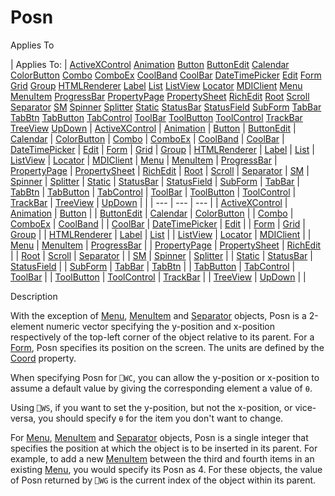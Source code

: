 




<h1 class="heading"><span class="name">Posn</span></h1>

Applies To

| Applies To: | [ActiveXControl](../a-z/activexcontrol.md) [Animation](../a-z/animation.md) [Button](../a-z/button.md) [ButtonEdit](../a-z/buttonedit.md) [Calendar](../a-z/calendar.md) [ColorButton](../a-z/colorbutton.md) [Combo](../a-z/combo.md) [ComboEx](../a-z/comboex.md) [CoolBand](../a-z/coolband.md) [CoolBar](../a-z/coolbar.md) [DateTimePicker](../a-z/datetimepicker.md) [Edit](../a-z/edit.md) [Form](../a-z/form.md) [Grid](../a-z/grid.md) [Group](../a-z/group.md) [HTMLRenderer](../a-z/htmlrenderer.md) [Label](../a-z/label.md) [List](../a-z/list.md) [ListView](../a-z/listview.md) [Locator](../a-z/locator.md) [MDIClient](../a-z/mdiclient.md) [Menu](../a-z/menu.md) [MenuItem](../a-z/menuitem.md) [ProgressBar](../a-z/progressbar.md) [PropertyPage](../a-z/propertypage.md) [PropertySheet](../a-z/propertysheet.md) [RichEdit](../a-z/richedit.md) [Root](../a-z/root.md) [Scroll](../a-z/scroll.md) [Separator](../a-z/separator.md) [SM](../a-z/sm.md) [Spinner](../a-z/spinner.md) [Splitter](../a-z/splitter.md) [Static](../a-z/static.md) [StatusBar](../a-z/statusbar.md) [StatusField](../a-z/statusfield.md) [SubForm](../a-z/subform.md) [TabBar](../a-z/tabbar.md) [TabBtn](../a-z/tabbtn.md) [TabButton](../a-z/tabbutton.md) [TabControl](../a-z/tabcontrol.md) [ToolBar](../a-z/toolbar.md) [ToolButton](../a-z/toolbutton.md) [ToolControl](../a-z/toolcontrol.md) [TrackBar](../a-z/trackbar.md) [TreeView](../a-z/treeview.md) [UpDown](../a-z/updown.md) | [ActiveXControl](../a-z/activexcontrol.md) | [Animation](../a-z/animation.md) | [Button](../a-z/button.md) | [ButtonEdit](../a-z/buttonedit.md) | [Calendar](../a-z/calendar.md) | [ColorButton](../a-z/colorbutton.md) | [Combo](../a-z/combo.md) | [ComboEx](../a-z/comboex.md) | [CoolBand](../a-z/coolband.md) | [CoolBar](../a-z/coolbar.md) | [DateTimePicker](../a-z/datetimepicker.md) | [Edit](../a-z/edit.md) | [Form](../a-z/form.md) | [Grid](../a-z/grid.md) | [Group](../a-z/group.md) | [HTMLRenderer](../a-z/htmlrenderer.md) | [Label](../a-z/label.md) | [List](../a-z/list.md) | [ListView](../a-z/listview.md) | [Locator](../a-z/locator.md) | [MDIClient](../a-z/mdiclient.md) | [Menu](../a-z/menu.md) | [MenuItem](../a-z/menuitem.md) | [ProgressBar](../a-z/progressbar.md) | [PropertyPage](../a-z/propertypage.md) | [PropertySheet](../a-z/propertysheet.md) | [RichEdit](../a-z/richedit.md) | [Root](../a-z/root.md) | [Scroll](../a-z/scroll.md) | [Separator](../a-z/separator.md) | [SM](../a-z/sm.md) | [Spinner](../a-z/spinner.md) | [Splitter](../a-z/splitter.md) | [Static](../a-z/static.md) | [StatusBar](../a-z/statusbar.md) | [StatusField](../a-z/statusfield.md) | [SubForm](../a-z/subform.md) | [TabBar](../a-z/tabbar.md) | [TabBtn](../a-z/tabbtn.md) | [TabButton](../a-z/tabbutton.md) | [TabControl](../a-z/tabcontrol.md) | [ToolBar](../a-z/toolbar.md) | [ToolButton](../a-z/toolbutton.md) | [ToolControl](../a-z/toolcontrol.md) | [TrackBar](../a-z/trackbar.md) | [TreeView](../a-z/treeview.md) | [UpDown](../a-z/updown.md) |  |
| --- | --- | ---  |
| [ActiveXControl](../a-z/activexcontrol.md) | [Animation](../a-z/animation.md) | [Button](../a-z/button.md) |
| [ButtonEdit](../a-z/buttonedit.md) | [Calendar](../a-z/calendar.md) | [ColorButton](../a-z/colorbutton.md) |
| [Combo](../a-z/combo.md) | [ComboEx](../a-z/comboex.md) | [CoolBand](../a-z/coolband.md) |
| [CoolBar](../a-z/coolbar.md) | [DateTimePicker](../a-z/datetimepicker.md) | [Edit](../a-z/edit.md) |
| [Form](../a-z/form.md) | [Grid](../a-z/grid.md) | [Group](../a-z/group.md) |
| [HTMLRenderer](../a-z/htmlrenderer.md) | [Label](../a-z/label.md) | [List](../a-z/list.md) |
| [ListView](../a-z/listview.md) | [Locator](../a-z/locator.md) | [MDIClient](../a-z/mdiclient.md) |
| [Menu](../a-z/menu.md) | [MenuItem](../a-z/menuitem.md) | [ProgressBar](../a-z/progressbar.md) |
| [PropertyPage](../a-z/propertypage.md) | [PropertySheet](../a-z/propertysheet.md) | [RichEdit](../a-z/richedit.md) |
| [Root](../a-z/root.md) | [Scroll](../a-z/scroll.md) | [Separator](../a-z/separator.md) |
| [SM](../a-z/sm.md) | [Spinner](../a-z/spinner.md) | [Splitter](../a-z/splitter.md) |
| [Static](../a-z/static.md) | [StatusBar](../a-z/statusbar.md) | [StatusField](../a-z/statusfield.md) |
| [SubForm](../a-z/subform.md) | [TabBar](../a-z/tabbar.md) | [TabBtn](../a-z/tabbtn.md) |
| [TabButton](../a-z/tabbutton.md) | [TabControl](../a-z/tabcontrol.md) | [ToolBar](../a-z/toolbar.md) |
| [ToolButton](../a-z/toolbutton.md) | [ToolControl](../a-z/toolcontrol.md) | [TrackBar](../a-z/trackbar.md) |
| [TreeView](../a-z/treeview.md) | [UpDown](../a-z/updown.md) |  |


Description


With the exception of [Menu](../a-z/menu.md), [MenuItem](../a-z/menuitem.md) and [Separator](../a-z/separator.md) objects, Posn is a 2-element numeric vector specifying the y-position and x-position respectively of the top-left corner of the object relative to its parent. For a [Form](../a-z/form.md), Posn specifies its position on the screen. The units are defined by the [Coord](../a-z/coord.md) property.


When specifying Posn for `⎕WC`, you can allow the y-position or x-position to assume a default value by giving the corresponding element a value of `⍬`.


Using `⎕WS`, if you want to set the y-position, but not the x-position, or vice-versa, you should specify `⍬` for the item you don't want to change.


For [Menu](../a-z/menu.md), [MenuItem](../a-z/menuitem.md) and [Separator](../a-z/separator.md) objects, Posn is a single integer that specifies the position at which the object is to be inserted in its parent. For example, to add a new [MenuItem](../a-z/menuitem.md) between the third and fourth items in an existing [Menu](../a-z/menu.md), you would specify its Posn as 4. For these objects, the value of Posn returned by `⎕WG` is the current index of the object within its parent.



